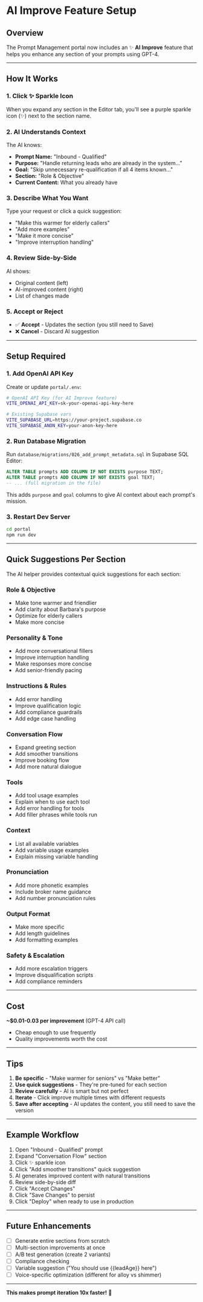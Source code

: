 # AI Improve Feature Setup

## Overview

The Prompt Management portal now includes an ✨ **AI Improve** feature that helps you enhance any section of your prompts using GPT-4.

---

## How It Works

### **1. Click ✨ Sparkle Icon**
When you expand any section in the Editor tab, you'll see a purple sparkle icon (✨) next to the section name.

### **2. AI Understands Context**
The AI knows:
- **Prompt Name:** "Inbound - Qualified"
- **Purpose:** "Handle returning leads who are already in the system..."
- **Goal:** "Skip unnecessary re-qualification if all 4 items known..."
- **Section:** "Role & Objective"
- **Current Content:** What you already have

### **3. Describe What You Want**
Type your request or click a quick suggestion:
- "Make this warmer for elderly callers"
- "Add more examples"
- "Make it more concise"
- "Improve interruption handling"

### **4. Review Side-by-Side**
AI shows:
- Original content (left)
- AI-improved content (right)
- List of changes made

### **5. Accept or Reject**
- ✅ **Accept** - Updates the section (you still need to Save)
- ❌ **Cancel** - Discard AI suggestion

---

## Setup Required

### **1. Add OpenAI API Key**

Create or update `portal/.env`:

```bash
# OpenAI API Key (for AI Improve feature)
VITE_OPENAI_API_KEY=sk-your-openai-api-key-here

# Existing Supabase vars
VITE_SUPABASE_URL=https://your-project.supabase.co
VITE_SUPABASE_ANON_KEY=your-anon-key-here
```

### **2. Run Database Migration**

Run `database/migrations/026_add_prompt_metadata.sql` in Supabase SQL Editor:

```sql
ALTER TABLE prompts ADD COLUMN IF NOT EXISTS purpose TEXT;
ALTER TABLE prompts ADD COLUMN IF NOT EXISTS goal TEXT;
-- ... (full migration in the file)
```

This adds `purpose` and `goal` columns to give AI context about each prompt's mission.

### **3. Restart Dev Server**

```bash
cd portal
npm run dev
```

---

## Quick Suggestions Per Section

The AI helper provides contextual quick suggestions for each section:

### **Role & Objective**
- Make tone warmer and friendlier
- Add clarity about Barbara's purpose
- Optimize for elderly callers
- Make more concise

### **Personality & Tone**
- Add more conversational fillers
- Improve interruption handling
- Make responses more concise
- Add senior-friendly pacing

### **Instructions & Rules**
- Add error handling
- Improve qualification logic
- Add compliance guardrails
- Add edge case handling

### **Conversation Flow**
- Expand greeting section
- Add smoother transitions
- Improve booking flow
- Add more natural dialogue

### **Tools**
- Add tool usage examples
- Explain when to use each tool
- Add error handling for tools
- Add filler phrases while tools run

### **Context**
- List all available variables
- Add variable usage examples
- Explain missing variable handling

### **Pronunciation**
- Add more phonetic examples
- Include broker name guidance
- Add number pronunciation rules

### **Output Format**
- Make more specific
- Add length guidelines
- Add formatting examples

### **Safety & Escalation**
- Add more escalation triggers
- Improve disqualification scripts
- Add compliance reminders

---

## Cost

**~$0.01-0.03 per improvement** (GPT-4 API call)
- Cheap enough to use frequently
- Quality improvements worth the cost

---

## Tips

1. **Be specific** - "Make warmer for seniors" vs "Make better"
2. **Use quick suggestions** - They're pre-tuned for each section
3. **Review carefully** - AI is smart but not perfect
4. **Iterate** - Click improve multiple times with different requests
5. **Save after accepting** - AI updates the content, you still need to save the version

---

## Example Workflow

1. Open "Inbound - Qualified" prompt
2. Expand "Conversation Flow" section
3. Click ✨ sparkle icon
4. Click "Add smoother transitions" quick suggestion
5. AI generates improved content with natural transitions
6. Review side-by-side diff
7. Click "Accept Changes"
8. Click "Save Changes" to persist
9. Click "Deploy" when ready to use in production

---

## Future Enhancements

- [ ] Generate entire sections from scratch
- [ ] Multi-section improvements at once
- [ ] A/B test generation (create 2 variants)
- [ ] Compliance checking
- [ ] Variable suggestion ("You should use {{leadAge}} here")
- [ ] Voice-specific optimization (different for alloy vs shimmer)

---

**This makes prompt iteration 10x faster!** 🚀

